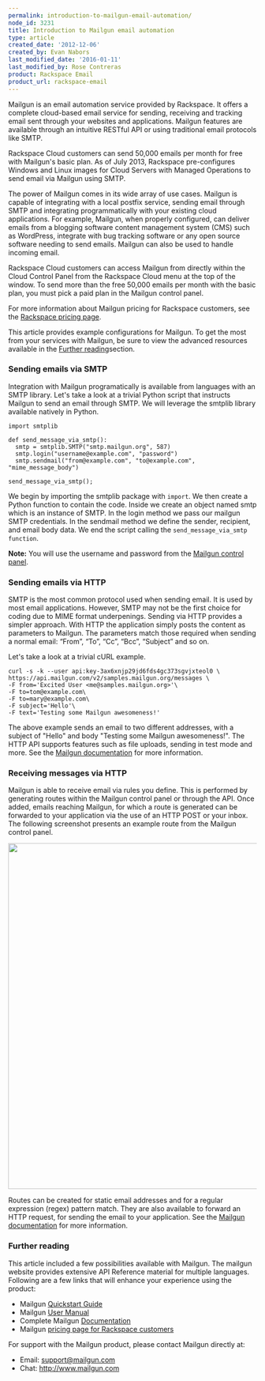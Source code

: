 ```yaml
---
permalink: introduction-to-mailgun-email-automation/
node_id: 3231
title: Introduction to Mailgun email automation
type: article
created_date: '2012-12-06'
created_by: Evan Nabors
last_modified_date: '2016-01-11'
last_modified_by: Rose Contreras
product: Rackspace Email
product_url: rackspace-email
---
```


Mailgun is an email automation service provided by Rackspace. It offers
a complete cloud-based email service for sending, receiving and tracking
email sent through your websites and applications. Mailgun features are
available through an intuitive RESTful API or using traditional email
protocols like SMTP.

Rackspace Cloud customers can send 50,000 emails per month for free with
Mailgun's basic plan. As of July 2013, Rackspace pre-configures Windows
and Linux images for Cloud Servers with Managed Operations to send email
via Mailgun using SMTP.

The power of Mailgun comes in its wide array of use cases. Mailgun is
capable of integrating with a local postfix service, sending email
through SMTP and integrating programmatically with your existing cloud
applications. For example, Mailgun, when properly configured, can
deliver emails from a blogging software content management system (CMS)
such as WordPress, integrate with bug tracking software or any open
source software needing to send emails. Mailgun can also be used to
handle incoming email.

Rackspace Cloud customers can access Mailgun from directly within
the Cloud Control Panel from the Rackspace Cloud menu at the top of the window. To send more than the free
50,000 emails per month with the basic plan, you must pick a paid
plan in the Mailgun control panel.

For more information about Mailgun pricing for Rackspace customers, see
the [Rackspace pricing page](http://www.mailgun.com/rackspace).

This article provides example configurations for Mailgun. To get the
most from your services with Mailgun, be sure to view the advanced
resources available in the [Further reading](#further-reading)section.

### Sending emails via SMTP

Integration with Mailgun programatically is available from languages
with an SMTP library. Let's take a look at a trivial Python script that
instructs Mailgun to send an email through SMTP. We will leverage the
smtplib library available natively in Python.

    import smtplib

    def send_message_via_smtp():
      smtp = smtplib.SMTP("smtp.mailgun.org", 587)
      smtp.login("username@example.com", "password")
      smtp.sendmail("from@example.com", "to@example.com", "mime_message_body")

    send_message_via_smtp();

We begin by importing the smtplib package with `import`.  We then create
a Python function to contain the code. Inside we create an object named
smtp which is an instance of SMTP. In the login method we pass our
mailgun SMTP credentials. In the sendmail method we define the sender,
recipient, and email body data. We end the script calling the
`send_message_via_smtp function`.

**Note:** You will use the username and password from the [Mailgun control
panel](https://mailgun.com/sessions/new).

### Sending emails via HTTP

SMTP is the most common protocol used when sending email. It is used by
most email applications. However, SMTP may not be the first choice for
coding due to MIME format underpenings. Sending via HTTP provides a
simpler approach. With HTTP the application simply posts the content as
parameters to Mailgun. The parameters match those required when sending
a normal email: &ldquo;From&rdquo;, &ldquo;To&rdquo;, &ldquo;Cc&rdquo;, &ldquo;Bcc&rdquo;, &ldquo;Subject&rdquo; and so on.

Let's take a look at a trivial cURL example.

    curl -s -k --user api:key-3ax6xnjp29jd6fds4gc373sgvjxteol0 \
    https://api.mailgun.com/v2/samples.mailgun.org/messages \
    -F from='Excited User <me@samples.mailgun.org>'\
    -F to=tom@example.com\
    -F to=mary@example.com\
    -F subject='Hello'\
    -F text='Testing some Mailgun awesomeness!'

The above example sends an email to two different addresses, with a
subject of "Hello" and body "Testing some Mailgun awesomeness!". The
HTTP API supports features such as file uploads, sending in test mode
and more. See the [Mailgun
documentation](http://documentation.mailgun.com/user_manual.html) for
more information.

### Receiving messages via HTTP

Mailgun is able to receive email via rules you define. This is performed
by generating routes within the Mailgun control panel or through the
API. Once added, emails reaching Mailgun, for which a route is generated
can be forwarded to your application via the use of an HTTP POST or your
inbox. The following screenshot presents an example route from the Mailgun
control panel.

<img src="https://8026b2e3760e2433679c-fffceaebb8c6ee053c935e8915a3fbe7.ssl.cf2.rackcdn.com/field/image/1560-3231-newimg2_0.png" width="700" />

Routes can be created for static email addresses and for a regular
expression (regex) pattern match. They are also available to forward an
HTTP request, for sending the email to your application. See the [Mailgun
documentation](https://documentation.mailgun.com/user_manual.html#receiving-forwarding-and-storing-messages) for more information.

### Further reading

This article included a few possibilities available with Mailgun. The
mailgun website provides extensive API Reference material for multiple
languages. Following are a few links that will enhance your
experience using the product:

-   Mailgun [Quickstart
    Guide](https://documentation.mailgun.com/quickstart.html)
-   Mailgun [User
    Manual](http://documentation.mailgun.com/user_manual.html)
-   Complete Mailgun [Documentation](http://documentation.mailgun.com/)
-   Mailgun [pricing page for Rackspace
    customers](http://www.mailgun.com/rackspace)

For support with the Mailgun product, please contact Mailgun directly
at:

-   Email: <support@mailgun.com>
-   Chat: <http://www.mailgun.com>
